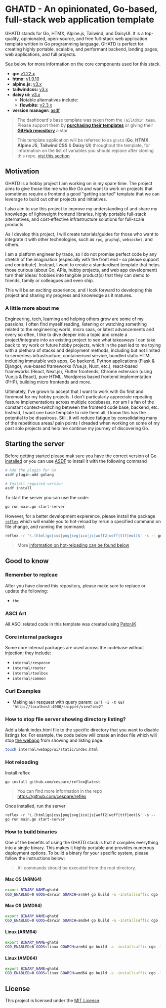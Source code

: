 # GHATD - An opinionated, Go-based, full-stack web application template

GHATD stands for Go, HTMX, Alpine.js, Tailwind, and DaisyUI. It is a top-quality, opinionated, open-source, and free full-stack web application template written in Go programming language. GHATD is perfect for creating highly portable, scalable, and performant backend, landing pages, web applications, and full projects.

See below for more information on the core components used for this stack.

- **go:** [v1.22.x](https://go.dev/doc/install)
- **htmx:** [v1.9.10](https://htmx.org/)
- **alpine.js:** [v3.x](https://alpinejs.dev/essentials/installation#from-a-script-tag)
- **tailwindcss:** [v3.x](https://github.com/asdf-community/asdf-golang)
- **daisy ui:** [v3.x](https://daisyui.com/docs/install/)
  -  Notable alternatives include:
    - **flowbite:** [v2.3.x](https://flowbite.com/docs/getting-started/introduction/#include-via-cdn)
- **version manager:** [asdf](https://github.com/asdf-vm/asdf)

> The dashboard's base template was taken from the `TailAdmin team`. Please support them by [**purchasing their templates**](https://tailwindadmin.netlify.app/) or giving their [**GitHub repository**](https://github.com/TailAdmin/tailadmin-free-tailwind-dashboard-template) a star.
>
> 
> This template application will be referred to as `ghatd` (**Go**, **HTMX**, **Alpine JS**, **Tailwind CSS** &  **Daisy UI**) throughout the template, for information on the list of variables you should replace after cloning this repo, [vist this section](#remember-to-replace)

## Motivation

GHATD is a hobby project I am working on in my spare time. The project aims to give those like me who like Go and want to work on projects that sometimes require a frontend a good "getting started" template that we can leverage to build out other projects and initiatives.

I also aim to use this project to improve my understanding of and share my knowledge of lightweight frontend libraries, highly portable full-stack alternatives, and cost-effective infrastructure solutions for full-scale products. 

As I develop this project, I will create tutorials/guides for those who want to integrate it with other technologies, such as `rpc`,  `graphql`,  `websocket`, and others.

I am a platform engineer by trade, so I do not promise perfect code by any stretch of the imagination (especially with the front end - so please support and contribute). Instead, I want to create a standardised template that helps those curious (about Go, APIs, hubby projects, and web app development) turn their ideas/ hobbies into tangible product(s) that they can demo to friends, family or colleagues and even ship.

This will be an exciting experience, and I look forward to developing this project and sharing my progress and knowledge as it matures.

### A little more about me

Engineering, tech, learning and helping others grow are some of my passions; I often find myself reading, listening or watching something related to the engineering world, micro saas, or latest advancements and every so often, I like to dive deeper into a topic and create a project/integrate into an existing project to see what takeaways I can take back to my work or future hobby projects, which in the past led to me toying with a plethora of stacks and deployment methods, including but not limited to serverless infrastructure, containerised service, bundled static HTML including immutable web apps, Go backend, Python applications (Flask & Django), vue-based frameworks (Vue.js, Nuxt, etc.), react-based frameworks (React, Next.js), Flutter frontends, Chrome extension (using Vue.js & React), pure HTML, Wordpress based frontend implementation (PHP), building micro frontends and more.

Ultimately, I've grown to accept that I want to work with Go first and foremost for my hobby projects. I don't particularly appreciate repeating feature implementations across multiple codebases, nor am I a fan of the constant context-switching between the frontend code base, backend, etc. Instead, I want one base template to rule them all. I know this has the potential to be disastrous. Still, it will reduce fatigue by consolidating many of the repetitious areas/ pain points I dreaded when working on some of my past solo projects and help me continue my journey of discovering Go.


## Starting the server

Before getting started please mak sure you have the correct version of [Go installed](https://go.dev/doc/install) or you can use [ASDF](https://github.com/asdf-vm/asdf) to install it with the following command

```sh
# Add the plugin for Go
asdf plugin-add golang

# Install required version
asdf install
```

To start the server you can use the code:

```sh
go run main.go start-server
```

However, for a better development expierence, please install the package [`reflex`](https://github.com/cespare/reflex) which will enable you to hot-reload by rerun a specified command on file change, and running the command:

```sh
reflex -r '\.(html|go|css|png|svg|ico|js|woff2|woff|ttf|eot)$' -s -- go run main.go start-server
```

> More [information on hot-reloading can be found below](#hot-reloading)


## Good to know

### Remember to replcae

After you have cloned this repository, please make sure to replace or update the following:

- `tbc`

### ASCI Art

All ASCI related code in this template was created using [PatorJK](https://patorjk.com/software/taag/#p=display&h=2&f=Isometric3)

### Core internal packages

Some core internal packages are used across the codebase without injection; they include:

- `internal/response`
- `internal/router`
- `internal/toolbox`
- `internal/common`

### Curl Examples

- Making `GET` resquest with query param: `curl -i -X GET "http://localhost:4000/snippet/view?id=2"`

### How to stop file server showing directory listing?

Add a blank index.html file to the specific directory that you want to disable listings for. For example, the
code below will create an index file which will stop [the webapp](http://localhost:4000/static/) from showing 
and listing page.

```sh
touch internal/webapp/ui/static/index.html
```

### Hot reloading

Install reflex

`go install github.com/cespare/reflex@latest`

> You can find more information in the repo https://github.com/cespare/reflex

Once installed, run the server

```
reflex -r '\.(html|go|css|png|svg|ico|js|woff2|woff|ttf|eot)$' -s -- go run main.go start-server
```

### How to build binaries

One of the benefits of using the GHATD stack is that it compiles everything into a single binary. This makes it highly portable and provides numerous deployment options. To build a binary for your specific system, please follow the instructions below:

> All commands should be executed from the root directory.

#### Mac OS (ARM64)

```sh
export BINARY_NAME=ghatd
CGO_ENABLED=0 GOOS=darwin GOARCH=arm64 go build -a -installsuffix cgo -ldflags="-w -s" -o ./$BINARY_NAME main.go
```

#### Mac OS (AMD64)

```sh
export BINARY_NAME=ghatd
CGO_ENABLED=0 GOOS=darwin GOARCH=amd64 go build -a -installsuffix cgo -ldflags="-w -s" -o ./$BINARY_NAME main.go
```

#### Linux (ARM64)

```sh
export BINARY_NAME=ghatd
CGO_ENABLED=0 GOOS=linux GOARCH=arm64 go build -a -installsuffix cgo -ldflags="-w -s" -o ./$BINARY_NAME main.go
```

#### Linux (AMD64)

```sh
export BINARY_NAME=ghatd
CGO_ENABLED=0 GOOS=linux GOARCH=amd64 go build -a -installsuffix cgo -ldflags="-w -s" -o ./$BINARY_NAME main.go
```

## License
This project is licensed under the [MIT License](./LICENSE).
